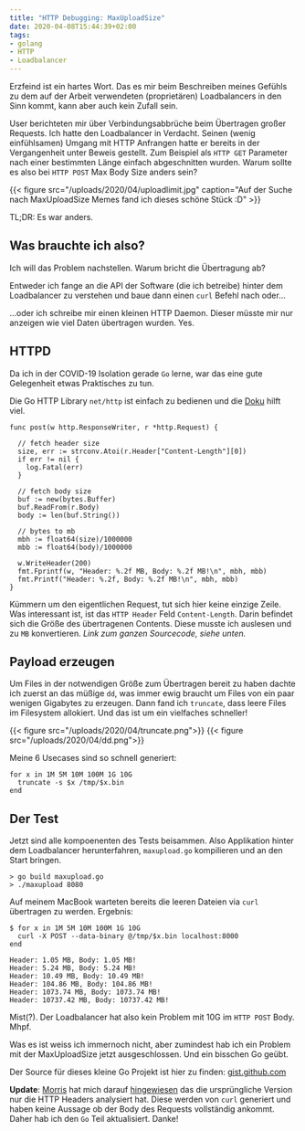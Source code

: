 ```yaml
---
title: "HTTP Debugging: MaxUploadSize"
date: 2020-04-08T15:44:39+02:00
tags:
- golang
- HTTP
- Loadbalancer
---
```


Erzfeind ist ein hartes Wort. Das es mir beim Beschreiben meines Gefühls zu
dem auf der Arbeit verwendeten (proprietären) Loadbalancers in den Sinn kommt, kann aber
auch kein Zufall sein.

<!--more-->

User berichteten mir über Verbindungsabbrüche beim Übertragen großer
Requests. Ich hatte den Loadbalancer in Verdacht. Seinen (wenig einfühlsamen)
Umgang mit HTTP Anfrangen hatte er bereits in der Vergangenheit unter Beweis
gestellt. Zum Beispiel als `HTTP GET` Parameter nach einer bestimmten Länge
einfach abgeschnitten wurden. Warum sollte es also bei `HTTP POST` Max Body
Size anders sein?

{{< figure src="/uploads/2020/04/uploadlimit.jpg" caption="Auf der Suche nach MaxUploadSize Memes fand ich dieses schöne Stück :D" >}}

TL;DR: Es war anders.

## Was brauchte ich also?

Ich will das Problem nachstellen. Warum bricht die Übertragung ab?

Entweder ich fange an die API der Software (die ich betreibe) hinter dem
Loadbalancer zu verstehen und baue dann einen `curl` Befehl nach oder...

...oder ich schreibe mir einen kleinen HTTP Daemon. Dieser müsste mir nur
anzeigen wie viel Daten übertragen wurden. Yes.

## HTTPD

Da ich in der COVID-19 Isolation gerade `Go` lerne, war das eine gute
Gelegenheit etwas Praktisches zu tun.

Die Go HTTP Library `net/http` ist einfach zu bedienen und die
[Doku](https://golang.org/pkg/net/http/#Response) hilft
viel.

```golang
func post(w http.ResponseWriter, r *http.Request) {

  // fetch header size
  size, err := strconv.Atoi(r.Header["Content-Length"][0])
  if err != nil {
    log.Fatal(err)
  }

  // fetch body size
  buf := new(bytes.Buffer)
  buf.ReadFrom(r.Body)
  body := len(buf.String())

  // bytes to mb
  mbh := float64(size)/1000000
  mbb := float64(body)/1000000

  w.WriteHeader(200)
  fmt.Fprintf(w, "Header: %.2f MB, Body: %.2f MB!\n", mbh, mbb)
  fmt.Printf("Header: %.2f, Body: %.2f MB!\n", mbh, mbb)
}
```

Kümmern um den eigentlichen Request, tut sich hier keine einzige Zeile. Was
interessant ist, ist das `HTTP Header` Feld `Content-Length`. Darin befindet
sich die Größe des übertragenen Contents. Diese musste
ich auslesen und zu `MB` konvertieren. *Link zum ganzen Sourcecode, siehe unten.*

## Payload erzeugen

Um Files in der notwendigen Größe zum Übertragen bereit zu haben dachte ich
zuerst an das müßige `dd`, was immer ewig braucht um Files von ein paar
wenigen Gigabytes zu erzeugen. Dann fand ich `truncate`, dass leere Files
im Filesystem allokiert. Und das ist um ein vielfaches schneller!

{{< figure src="/uploads/2020/04/truncate.png">}}
{{< figure src="/uploads/2020/04/dd.png">}}

Meine 6 Usecases sind so schnell generiert:

```fish
for x in 1M 5M 10M 100M 1G 10G
  truncate -s $x /tmp/$x.bin
end
```

## Der Test

Jetzt sind alle kompoenenten des Tests beisammen. Also Applikation hinter dem
Loadbalancer herunterfahren, `maxupload.go` kompilieren und an den Start
bringen.

```
> go build maxupload.go
> ./maxupload 8080
```

Auf meinem MacBook warteten bereits die leeren Dateien via `curl` übertragen
zu werden. Ergebnis:

```fish
$ for x in 1M 5M 10M 100M 1G 10G
  curl -X POST --data-binary @/tmp/$x.bin localhost:8000
end

Header: 1.05 MB, Body: 1.05 MB!
Header: 5.24 MB, Body: 5.24 MB!
Header: 10.49 MB, Body: 10.49 MB!
Header: 104.86 MB, Body: 104.86 MB!
Header: 1073.74 MB, Body: 1073.74 MB!
Header: 10737.42 MB, Body: 10737.42 MB!
```

Mist(?). Der Loadbalancer hat also kein Problem mit 10G im `HTTP POST` Body. Mhpf.

Was es ist weiss ich immernoch nicht, aber zumindest hab ich ein Problem mit
der MaxUploadSize jetzt ausgeschlossen. Und ein bisschen Go geübt.

Der Source für dieses kleine Go Projekt ist hier zu finden:
[gist.github.com](https://gist.github.com/noqqe/f5cb617897eb495ea60a9f68be5ca412)

**Update**: [Morris](https://twitter.com/MorrisJobke) hat mich darauf
[hingewiesen](https://twitter.com/MorrisJobke/status/1247874283810029568) das
die ursprüngliche Version nur die HTTP Headers analysiert hat. Diese werden
von `curl` generiert und haben keine Aussage ob der Body des Requests
vollständig ankommt. Daher hab ich den `Go` Teil aktualisiert. Danke!
